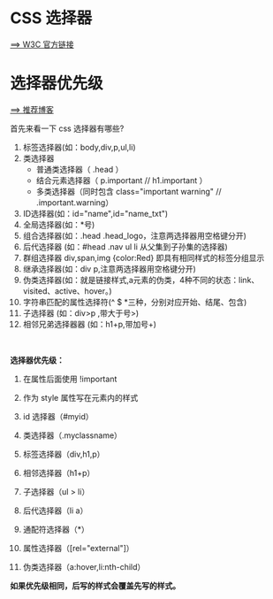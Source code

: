 # CSS 选择器

[==> W3C 官方链接](http://www.w3school.com.cn/cssref/css_selectors.asp)

# 选择器优先级

[==> 推荐博客](http://www.cnblogs.com/wangmeijian/p/4207433.html)

首先来看一下 css 选择器有哪些?
1. 标签选择器(如：body,div,p,ul,li)
2. 类选择器
    - 普通类选择器（ .head ）
    - 结合元素选择器（ p.important // h1.important ）
    - 多类选择器（同时包含 class="important warning" // .important.warning）
3. ID选择器(如：id="name",id="name_txt")
4. 全局选择器(如：*号)
5. 组合选择器(如：.head .head_logo，注意两选择器用空格键分开)
6. 后代选择器 (如：#head .nav ul li 从父集到子孙集的选择器)
7. 群组选择器 div,span,img {color:Red} 即具有相同样式的标签分组显示
8. 继承选择器(如：div p,注意两选择器用空格键分开)
9. 伪类选择器(如：就是链接样式,a元素的伪类，4种不同的状态：link、visited、active、hover。)
10. 字符串匹配的属性选择符(^ $ *三种，分别对应开始、结尾、包含)
11. 子选择器 (如：div>p ,带大于号>)
12. 相邻兄弟选择器器 (如：h1+p,带加号+)

<br>

**选择器优先级：**
1. 在属性后面使用 !important 
2. 作为 style 属性写在元素内的样式

1. id 选择器（#myid）
2. 类选择器（.myclassname）
3. 标签选择器（div,h1,p）
4. 相邻选择器（h1+p）
5. 子选择器（ul > li）
6. 后代选择器（li a）
7. 通配符选择器（\*） 
8. 属性选择器（[rel="external"]）
9. 伪类选择器（a:hover,li:nth-child）

**如果优先级相同，后写的样式会覆盖先写的样式。**

